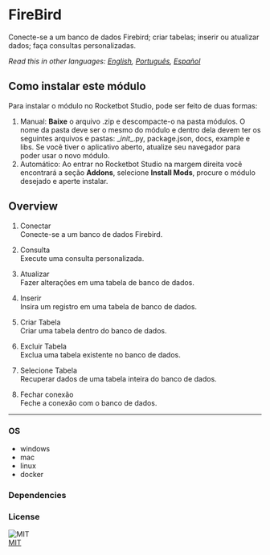 



# FireBird
  
Conecte-se a um banco de dados Firebird; criar tabelas; inserir ou atualizar dados; faça consultas personalizadas.  

  
*Read this in other languages: [English](Manual_FireBird.md), [Português](Manual_FireBird.pr.md), [Español](Manual_FireBird.es.md)*  


## Como instalar este módulo
  
Para instalar o módulo no Rocketbot Studio, pode ser feito de duas formas:
1. Manual: __Baixe__ o arquivo .zip e descompacte-o na pasta módulos. O nome da pasta deve ser o mesmo do módulo e dentro dela devem ter os seguintes arquivos e pastas: \__init__.py, package.json, docs, example e libs. Se você tiver o aplicativo aberto, atualize seu navegador para poder usar o novo módulo.
2. Automático: Ao entrar no Rocketbot Studio na margem direita você encontrará a seção **Addons**, selecione **Install Mods**, procure o módulo desejado e aperte instalar.  


## Overview


1. Conectar  
Conecte-se a um banco de dados Firebird.

2. Consulta  
Execute uma consulta personalizada.

3. Atualizar  
Fazer alterações em uma tabela de banco de dados.

4. Inserir  
Insira um registro em uma tabela de banco de dados.

5. Criar Tabela  
Criar uma tabela dentro do banco de dados.

6. Excluir Tabela  
Exclua uma tabela existente no banco de dados.

7. Selecione Tabela  
Recuperar dados de uma tabela inteira do banco de dados.

8. Fechar conexão  
Feche a conexão com o banco de dados.  




----
### OS

- windows
- mac
- linux
- docker

### Dependencies

### License
  
![MIT](https://camo.githubusercontent.com/107590fac8cbd65071396bb4d04040f76cde5bde/687474703a2f2f696d672e736869656c64732e696f2f3a6c6963656e73652d6d69742d626c75652e7376673f7374796c653d666c61742d737175617265)  
[MIT](http://opensource.org/licenses/mit-license.ph)